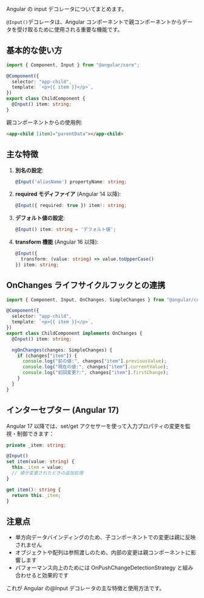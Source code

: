 Angular の input デコレータについてまとめます。

`@Input()`デコレータは、Angular コンポーネントで親コンポーネントからデータを受け取るために使用される重要な機能です。

## 基本的な使い方

```typescript
import { Component, Input } from "@angular/core";

@Component({
  selector: "app-child",
  template: `<p>{{ item }}</p>`,
})
export class ChildComponent {
  @Input() item: string;
}
```

親コンポーネントからの使用例:

```html
<app-child [item]="parentData"></app-child>
```

## 主な特徴

1. **別名の設定**:
   ```typescript
   @Input('aliasName') propertyName: string;
   ```
2. **required モディファイア** (Angular 14 以降):

   ```typescript
   @Input({ required: true }) item!: string;
   ```

3. **デフォルト値の設定**:

   ```typescript
   @Input() item: string = 'デフォルト値';
   ```

4. **transform 機能** (Angular 16 以降):
   ```typescript
   @Input({
     transform: (value: string) => value.toUpperCase()
   }) item: string;
   ```

## OnChanges ライフサイクルフックとの連携

```typescript
import { Component, Input, OnChanges, SimpleChanges } from "@angular/core";

@Component({
  selector: "app-child",
  template: `<p>{{ item }}</p>`,
})
export class ChildComponent implements OnChanges {
  @Input() item: string;

  ngOnChanges(changes: SimpleChanges) {
    if (changes["item"]) {
      console.log("前の値:", changes["item"].previousValue);
      console.log("現在の値:", changes["item"].currentValue);
      console.log("初回変更?:", changes["item"].firstChange);
    }
  }
}
```

## インターセプター (Angular 17)

Angular 17 以降では、set/get アクセサーを使って入力プロパティの変更を監視・制御できます：

```typescript
private _item: string;

@Input()
set item(value: string) {
  this._item = value;
  // 値が変更されたときの追加処理
}

get item(): string {
  return this._item;
}
```

## 注意点

- 単方向データバインディングのため、子コンポーネントでの変更は親に反映されません
- オブジェクトや配列は参照渡しのため、内部の変更は親コンポーネントに影響します
- パフォーマンス向上のためには OnPushChangeDetectionStrategy と組み合わせると効果的です

これが Angular の@Input デコレータの主な特徴と使用方法です。
